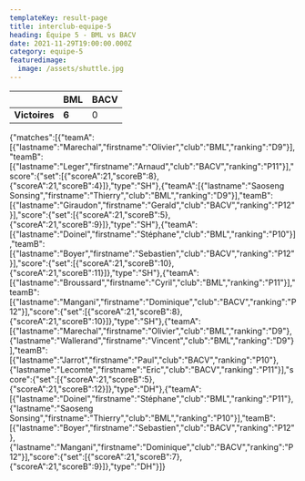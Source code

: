 ```yaml
---
templateKey: result-page
title: interclub-equipe-5
heading: Équipe 5 - BML vs BACV
date: 2021-11-29T19:00:00.000Z
category: equipe-5
featuredimage:
  image: /assets/shuttle.jpg
---
```

|               | BML   | BACV |
| ------------- | ----- | --- |
| **Victoires** | **6** | 0   |

<scoreboard>{"matches":[{"teamA":[{"lastname":"Marechal","firstname":"Olivier","club":"BML","ranking":"D9"}],"teamB":[{"lastname":"Leger","firstname":"Arnaud","club":"BACV","ranking":"P11"}],"score":{"set":[{"scoreA":21,"scoreB":8},{"scoreA":21,"scoreB":4}]},"type":"SH"},{"teamA":[{"lastname":"Saoseng Sonsing","firstname":"Thierry","club":"BML","ranking":"D9"}],"teamB":[{"lastname":"Giraudon","firstname":"Gerald","club":"BACV","ranking":"P12"}],"score":{"set":[{"scoreA":21,"scoreB":5},{"scoreA":21,"scoreB":9}]},"type":"SH"},{"teamA":[{"lastname":"Doinel","firstname":"Stéphane","club":"BML","ranking":"P10"}],"teamB":[{"lastname":"Boyer","firstname":"Sebastien","club":"BACV","ranking":"P12"}],"score":{"set":[{"scoreA":21,"scoreB":10},{"scoreA":21,"scoreB":11}]},"type":"SH"},{"teamA":[{"lastname":"Broussard","firstname":"Cyril","club":"BML","ranking":"P11"}],"teamB":[{"lastname":"Mangani","firstname":"Dominique","club":"BACV","ranking":"P12"}],"score":{"set":[{"scoreA":21,"scoreB":8},{"scoreA":21,"scoreB":10}]},"type":"SH"},{"teamA":[{"lastname":"Marechal","firstname":"Olivier","club":"BML","ranking":"D9"},{"lastname":"Wallerand","firstname":"Vincent","club":"BML","ranking":"D9"}],"teamB":[{"lastname":"Jarrot","firstname":"Paul","club":"BACV","ranking":"P10"},{"lastname":"Lecomte","firstname":"Eric","club":"BACV","ranking":"P11"}],"score":{"set":[{"scoreA":21,"scoreB":5},{"scoreA":21,"scoreB":12}]},"type":"DH"},{"teamA":[{"lastname":"Doinel","firstname":"Stéphane","club":"BML","ranking":"P11"},{"lastname":"Saoseng Sonsing","firstname":"Thierry","club":"BML","ranking":"P10"}],"teamB":[{"lastname":"Boyer","firstname":"Sebastien","club":"BACV","ranking":"P12"},{"lastname":"Mangani","firstname":"Dominique","club":"BACV","ranking":"P12"}],"score":{"set":[{"scoreA":21,"scoreB":7},{"scoreA":21,"scoreB":9}]},"type":"DH"}]}</scoreboard>